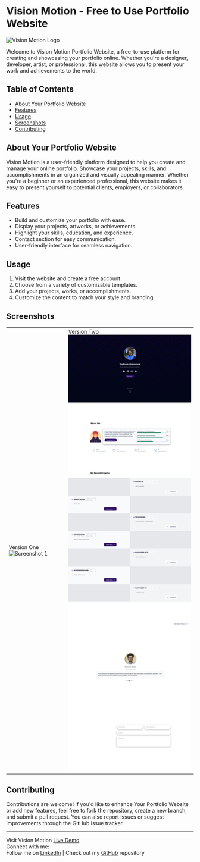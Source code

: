 # Vision Motion - Free to Use Portfolio Website

![Vision Motion Logo](link-to-your-logo.png)

Welcome to Vision Motion Portfolio Website, a free-to-use platform for creating and showcasing your portfolio online. Whether you're a designer, developer, artist, or professional, this website allows you to present your work and achievements to the world.

## Table of Contents

- [About Your Portfolio Website](#about-your-portfolio-website)
- [Features](#features)
- [Usage](#usage)
- [Screenshots](#screenshots)
- [Contributing](#contributing)

## About Your Portfolio Website

Vision Motion is a user-friendly platform designed to help you create and manage your online portfolio. Showcase your projects, skills, and accomplishments in an organized and visually appealing manner. Whether you're a beginner or an experienced professional, this website makes it easy to present yourself to potential clients, employers, or collaborators.

## Features

- Build and customize your portfolio with ease.
- Display your projects, artworks, or achievements.
- Highlight your skills, education, and experience.
- Contact section for easy communication.
- User-friendly interface for seamless navigation.

## Usage

1. Visit the website and create a free account.
2. Choose from a variety of customizable templates.
3. Add your projects, works, or accomplishments.
4. Customize the content to match your style and branding.

## Screenshots

<table>
  <tr>
    <td>Version One<img src="screenshot1.png" alt="Screenshot 1" width="400"/></td>
    <td>Version Two<img src="https://github.com/Yab1/VisioMotion/blob/version_two/src/assets/screenshot_two.png" alt="Screenshot 2" width="400"/></td>
  </tr>
</table>

## Contributing

Contributions are welcome! If you'd like to enhance Your Portfolio Website or add new features, feel free to fork the repository, create a new branch, and submit a pull request. You can also report issues or suggest improvements through the GitHub issue tracker.

---

Visit Vision Motion [Live Demo](https://vision-motion-demo-url.com/)  
Connect with me:  
Follow me on [LinkedIn](https://www.linkedin.com/in/your-linkedin-profile/) | Check out my [GitHub](https://github.com/your-github-username) repository
